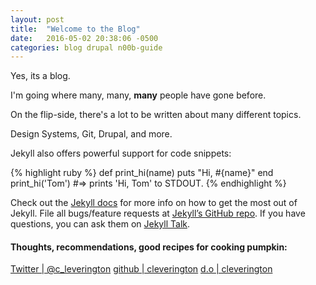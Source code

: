 ```yaml
---
layout: post
title:  "Welcome to the Blog"
date:   2016-05-02 20:38:06 -0500
categories: blog drupal n00b-guide
---
```

Yes, its a blog.

I'm going where many, many, **many** people have gone before.

On the flip-side, there's a lot to be written about many different topics.

Design Systems, Git, Drupal, and more.

Jekyll also offers powerful support for code snippets:

{% highlight ruby %}
def print_hi(name)
  puts "Hi, #{name}"
end
print_hi('Tom')
#=> prints 'Hi, Tom' to STDOUT.
{% endhighlight %}

Check out the [Jekyll docs][jekyll-docs] for more info on how to get the most out of Jekyll. File all bugs/feature requests at [Jekyll’s GitHub repo][jekyll-gh]. If you have questions, you can ask them on [Jekyll Talk][jekyll-talk].

[jekyll-docs]: http://jekyllrb.com/docs/home
[jekyll-gh]:   https://github.com/jekyll/jekyll
[jekyll-talk]: https://talk.jekyllrb.com/

#### Thoughts, recommendations, good recipes for cooking pumpkin:

[Twitter | @c_leverington](https://twitter.com/c_leverington)
[github | cleverington](https://github.com/cleverington/n00b-drupal-development)
[d.o | cleverington](https://www.drupal.org/u/cleverington)
